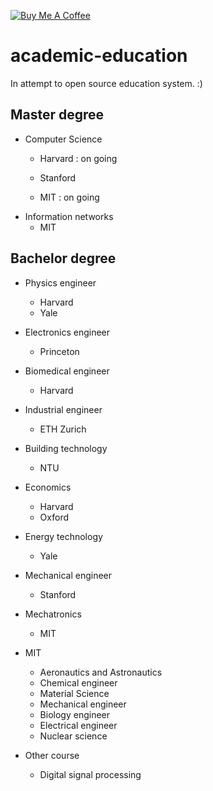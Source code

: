 <a href="https://www.buymeacoffee.com/hientech" target="_blank"><img src="https://img.shields.io/badge/-buy_me_a%C2%A0coffee-gray?logo=buy-me-a-coffee" alt="Buy Me A Coffee"></a>
  <br>
# academic-education

In attempt to open source education system. :) 

## Master degree 
+ Computer Science 
  + Harvard : on going 

  + Stanford
  + MIT : on going
+ Information networks 
  + MIT 



## Bachelor degree 
+ Physics engineer
  + Harvard 
  + Yale
+ Electronics engineer 
  + Princeton
+ Biomedical engineer 
  + Harvard
+ Industrial engineer
  + ETH Zurich
+ Building technology 
  + NTU 
+ Economics
  + Harvard
  + Oxford
+ Energy technology 
  + Yale
+ Mechanical engineer 
  + Stanford 
+ Mechatronics
  + MIT 

+ MIT 
    + Aeronautics and Astronautics 
    + Chemical engineer 
    + Material Science 
    + Mechanical engineer 
    + Biology engineer 
    + Electrical engineer 
    + Nuclear science 



+ Other course 
    + Digital signal processing 



    

